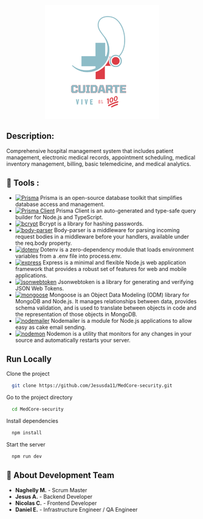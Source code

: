 <a name="readme-top"></a>

<div align="center">
<p>
  <img width="300px" src="./src/assets/images/Cuidarte_vive_al_100.png" alt="Logo" />
</p>
</div>

## Description:

Comprehensive hospital management system that includes patient management, electronic medical records,
appointment scheduling, medical inventory management, billing, basic telemedicine,
and medical analytics.

## 🎨 Tools :
- [![Prisma][Prisma-logo]][Prisma-url] Prisma is an open-source database toolkit that simplifies database access and management.
- [![Prisma Client][PrismaClient-logo]][PrismaClient-url] Prisma Client is an auto-generated and type-safe query builder for Node.js and TypeScript.
- [![bcrypt][bcrypt-logo]][bcrypt-url] Bcrypt is a library for hashing passwords.
- [![body-parser][body-parser-logo]][body-parser-url] Body-parser is a middleware for parsing incoming request bodies in a middleware before your handlers, available under the req.body property.
- [![dotenv][dotenv-logo]][dotenv-url] Dotenv is a zero-dependency module that loads environment variables from a .env file into process.env.
- [![express][express-logo]][express-url] Express is a minimal and flexible Node.js web application framework that provides a robust set of features for web and mobile applications.
- [![jsonwebtoken][jsonwebtoken-logo]][jsonwebtoken-url] Jsonwebtoken is a library for generating and verifying JSON Web Tokens.
- [![mongoose][mongoose-logo]][mongoose-url] Mongoose is an Object Data Modeling (ODM) library for MongoDB and Node.js. It manages relationships between data, provides schema validation, and is used to translate between objects in code and the representation of those objects in MongoDB.
- [![nodemailer][nodemailer-logo]][nodemailer-url] Nodemailer is a module for Node.js applications to allow easy as cake email sending.
- [![nodemon][nodemon-logo]][nodemon-url] Nodemon is a utility that monitors for any changes in your source and automatically restarts your server.


[Prisma-logo]: https://img.shields.io/badge/Prisma-000000?style=for-the-badge&logo=prisma
[Prisma-url]: https://www.prisma.io/
[PrismaClient-logo]: https://img.shields.io/badge/Prisma_Client-000000?style=for-the-badge&logo=prisma
[PrismaClient-url]: https://www.prisma.io/
[bcrypt-logo]: https://img.shields.io/badge/bcrypt-000000?style=for-the-badge&logo=nodedotjs
[bcrypt-url]: https://www.npmjs.com/package/bcrypt
[body-parser-logo]: https://img.shields.io/badge/body_parser-000000?style=for-the-badge&logo=nodedotjs
[body-parser-url]: https://www.npmjs.com/package/body-parser
[dotenv-logo]: https://img.shields.io/badge/dotenv-000000?style=for-the-badge&logo=nodedotjs
[dotenv-url]: https://www.npmjs.com/package/dotenv
[express-logo]: https://img.shields.io/badge/Express-000000?style=for-the-badge&logo=express
[express-url]: https://expressjs.com/
[jsonwebtoken-logo]: https://img.shields.io/badge/jsonwebtoken-000000?style=for-the-badge&logo=nodedotjs
[jsonwebtoken-url]: https://www.npmjs.com/package/jsonwebtoken
[mongoose-logo]: https://img.shields.io/badge/Mongoose-000000?style=for-the-badge&logo=mongoose
[mongoose-url]: https://mongoosejs.com/
[nodemailer-logo]: https://img.shields.io/badge/Nodemailer-000000?style=for-the-badge&logo=nodemailer
[nodemailer-url]: https://nodemailer.com/
[nodemon-logo]: https://img.shields.io/badge/Nodemon-000000?style=for-the-badge&logo=nodemon
[nodemon-url]: https://www.npmjs.com/package/nodemon


## Run Locally

Clone the project

```bash
  git clone https://github.com/Jesusda11/MedCore-security.git
```

Go to the project directory

```bash
  cd MedCore-security
```

Install dependencies

```bash
  npm install
```

Start the server

```bash
  npm run dev
```


## 🚀 About Development Team

- **Naghelly M.** - Scrum Master
- **Jesus A.** - Backend Developer
- **Nicolas C.** - Frontend Developer
- **Daniel E.** - Infrastructure Engineer / QA Engineer
</div>
